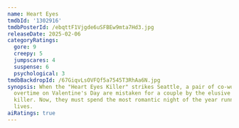 ```yaml
---
name: Heart Eyes
tmdbId: '1302916'
tmdbPosterId: /ebqttF1Vjgde6uSFBEw9mta7Hd3.jpg
releaseDate: 2025-02-06
categoryRatings:
  gore: 9
  creepy: 5
  jumpscares: 4
  suspense: 6
  psychological: 3
tmdbBackdropId: /67GiqvLsOVFQf5a7545T3RhAa6N.jpg
synopsis: When the "Heart Eyes Killer" strikes Seattle, a pair of co-workers pulling
  overtime on Valentine's Day are mistaken for a couple by the elusive couple-hunting
  killer. Now, they must spend the most romantic night of the year running for their
  lives.
aiRatings: true
---
```


